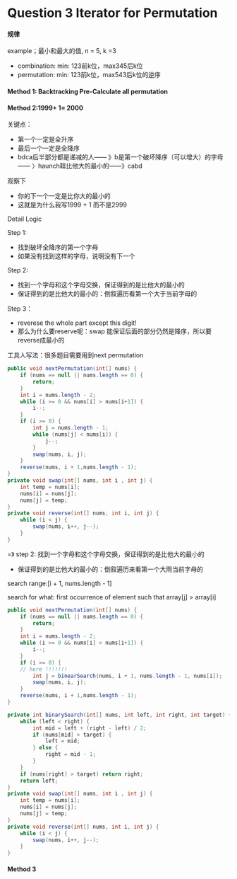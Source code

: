 # Question 3 Iterator for Permutation







#### 规律

example；最小和最大的值, n = 5, k =3

* combination: min: 123前k位，max345后k位
* permutation: min: 123前k位，max543后k位的逆序



#### Method 1: Backtracking  Pre-Calculate all permutation

#### Method 2:1999+ 1= 2000

关键点：

* 第一个一定是全升序
* 最后一个一定是全降序
* bdca后半部分都是递减的人—— 》b是第一个破坏降序（可以增大）的字母—— 〉haunch鞥比他大的最小的——》cabd

观察下

* 你的下一个一定是比你大的最小的
* 这就是为什么我写1999 + 1 而不是2999



Detail Logic

Step 1:

* 找到破坏全降序的第一个字母
* 如果没有找到这样的字母，说明没有下一个

Step 2:

* 找到一个字母和这个字母交换，保证得到的是比他大的最小的
* 保证得到的是比他大的最小的：倒叙遍历看第一个大于当前字母的

Step 3：

* reverese the whole part except this digit!
* 那么为什么要reserve呢：swap 能保证后面的部分仍然是降序，所以要reverse成最小的



工具人写法：很多题目需要用到next permutation

```java
public void nextPermutation(int[] nums) {
    if (nums == null || nums.length == 0) {
        return;
    }
    int i = nums.length - 2;
    while (i >= 0 && nums[i] > nums[i+1]) {
        i--;
    }
    if (i >= 0) {
        int j = nums.length - 1;
        while (nums[j] < nums[i]) {
            j--;
        }
        swap(nums, i, j);
    }
    reverse(nums, i + 1,nums.length - 1);
}
private void swap(int[] nums, int i , int j) {
    int temp = nums[i];
    nums[i] = nums[j];
    nums[j] = temp;
}
private void reverse(int[] nums, int i, int j) {
    while (i < j) {
        swap(nums, i++, j--);
    }
}
```

\=》 step 2: 找到一个字母和这个字母交换，保证得到的是比他大的最小的

* 保证得到的是比他大的最小的：倒叙遍历来看第一个大雨当前字母的

search range:\[i + 1, nums.length - 1]

search for what: first occurrence of element such that array\[j] > array\[i]



```java
public void nextPermutation(int[] nums) {
    if (nums == null || nums.length == 0) {
        return;
    }
    int i = nums.length - 2;
    while (i >= 0 && nums[i] > nums[i+1]) {
        i--;
    }
    if (i >= 0) {
    // here !!!!!!!
        int j = binearSearch(nums, i + 1, nums.length - 1, nums[i]);
        swap(nums, i, j);
    }
    reverse(nums, i + 1,nums.length - 1);
}

private int binarySearch(int[] nums, int left, int right, int target) {
    while (left < right) {
        int mid = left + (right - left) / 2;
        if (nums[mid] > target) {
            left = mid;
        } else {
            right = mid - 1;
        }
    }
    if (nums[right] > target) return right;
    return left;
}
private void swap(int[] nums, int i , int j) {
    int temp = nums[i];
    nums[i] = nums[j];
    nums[j] = temp;
}
private void reverse(int[] nums, int i, int j) {
    while (i < j) {
        swap(nums, i++, j--);
    }
}
```





#### Method 3





